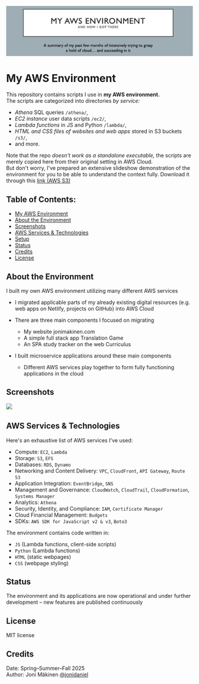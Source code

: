 ![Front image](/imgs/front-image.jpg?raw=true)

# My AWS Environment

This repository contains scripts I use in **my AWS environment.**\
The scripts are categorized into directories _by service:_

- *Athena* SQL queries `/athena/`,
- *EC2 instance* user data scripts `/ec2/`,
- *Lambda functions* in JS and Python `/lambda/`,
- *HTML and CSS files of websites and web apps* stored in S3 buckets `/s3/`,
- and more.

Note that the repo _doesn't work as a standalone executable,_ the scripts are merely copied here from their original setting in AWS Cloud.\
But don't worry, I've prepared an extensive slideshow demonstration of the environment for you to be able to understand the context fully.
Download it through this [link (AWS S3)](https://my-aws-environment.s3.eu-north-1.amazonaws.com/my-aws-environment.pptx)

## Table of Contents:

- [My AWS Environment](#my-aws-environment)
- [About the Environment](#about-the-environment)
- [Screenshots](#screenshots)
- [AWS Services & Technologies](#aws-services-&-technologies)
- [Setup](#setup)
- [Status](#status)
- [Credits](#credits)
- [License](#license)

## About the Environment

I built my own AWS environment utilizing many different AWS services

  - I migrated applicable parts of my already existing digital resources (e.g. web apps on Netlify, projects on GitHub) into AWS Cloud
  - There are three main components I focused on migrating

    - My website jonimakinen.com
    - A simple full stack app Translation Game
    - An SPA study tracker on the web Curriculus

  - I built microservice applications around these main components

    - Different AWS services play together to form fully functioning applications in the cloud

## Screenshots

![](screenshots/ss01.png?raw=true)

## AWS Services & Technologies

Here's an exhaustive list of AWS services I've used:

- Compute: `EC2`, `Lambda`
- Storage: `S3`, `EFS`
- Databases: `RDS`, `Dynamo`
- Networking and Content Delivery: `VPC`, `CloudFront`, `API Gateway`, `Route 53`
- Application Integration: `EventBridge`, `SNS`
- Management and Governance: `CloudWatch`, `CloudTrail`, `CloudFormation`, `Systems Manager`
- Analytics: `Athena`
- Security, Identity, and Compliance: `IAM`, `Certificate Manager`
- Cloud Financial Management: `Budgets`
- SDKs: `AWS SDK for JavaScript v2 & v3`, `Boto3`

The environment contains code written in:

- `JS` (Lambda functions, client-side scripts)
- `Python` (Lambda functions)
- `HTML` (static webpages)
- `CSS` (webpage styling)

## Status

The environment and its applications are now operational and under further development – new features are published continuously

## License

MIT license

## Credits

Date: Spring–Summer–Fall 2025\
Author: Joni Mäkinen [@jonidaniel](https://github.com/jonidaniel)
